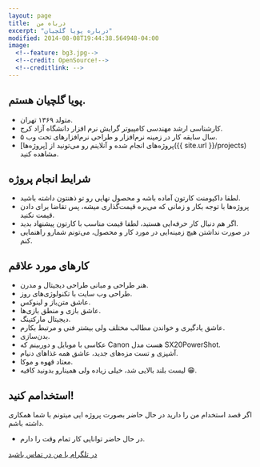 ```yaml
---
layout: page
title:  درباه من
excerpt: "درباره پویا گلچیان"
modified: 2014-08-08T19:44:38.564948-04:00
image:
  <!--feature: bg3.jpg-->
  <!--credit: OpenSource!-->
  <!--creditlink: -->
---
```

## پویا گلچیان هستم.

* متولد ۱۳۶۹ تهران.
* کارشناسی ارشد مهندسی کامپیوتر گرایش نرم افزار دانشگاه آزاد کرج.
*  ۵ سال سابقه کار در زمینه نرم‌افزار و طراحی نرم‌افزارهای تحت وب.
* پروژه‌های انجام شده و آنلاینم رو می‌تونید از [پروژه‌ها]({{ site.url }}/projects) مشاهده کنید.

## شرایط انجام پروژه

* لطفا داکیومنت کارتون آماده باشه و محصول نهایی رو تو ذهنتون داشته باشید.
* پروژه‌ها با توجه بکار و زمانی که می‌بره قیمت‌گذاری میشه، پس تقاضا برای دادن قیمت نکنید.
* اگر هم دنبال کار حرفه‌ایی هستید، لطفا قیمت مناسب با کارتون پیشنهاد بدید.
* در صورت نداشتن هیچ زمینه‌ایی در مورد کار و محصول، می‌تونم شمارو راهنمایی کنم.

## کارهای مورد علاقم
* هنر طراحی و مبانی طراحی دیجیتال و مدرن.
* طراحی وب سایت با تکنولوژی‌های روز.
* عاشق متن‌باز و لینوکس.
* عاشق بازی و منطق بازی‌ها.
* دیجیتال مارکتینگ.
* عاشق یادگیری و خواندن مطالب مختلف ولی بیشتر فنی و مرتبط بکارم.
* بدن‌سازی.
* عکاسی با موبایل و دوربینم که Canon هست مدل SX20PowerShot.
* آشپزی و تست مزه‌های جدید، عاشق همه غذاهای دنیام.
* معتاد قهوه و موکا.
* لیست بلند بالایی شد، خیلی زیاده ولی همینارو بدونید کافیه 😁.

## استخدامم کنید!
اگر قصد استخدام من را دارید در حال حاضر بصورت پروژه ایی میتونم با شما همکاری داشته باشم.

* در حال حاضر توانایی کار تمام وقت را دارم.


<a markdown="0" href="https://t.me/iCoder" target="_blank" class="btn"><i class="fa fa-telegram"></i> در تلگرام با من در تماس باشید </a>

